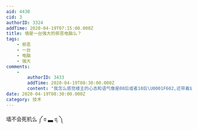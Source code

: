 ```yaml
---
aid: 4430
cid: 3
authorID: 3324
addTime: 2020-04-19T07:15:00.000Z
title: 墙是一台强大的邪恶电脑么？
tags:
    - 邪恶
    - 一台
    - 电脑
    - 强大
comments:
    -
        authorID: 3433
        addTime: 2020-04-19T08:30:00.000Z
        content: "我怎么感觉楼主的心态和语气像是00后或者10后\U0001F602,还带着幼稚的表情。首先你要明白这个世界上的一切要得到都是要有代价的，其次方法总比问题多，抱怨没意义，就看自己觉得值不值得啊。\n\n你高兴，或者不高兴，墙就在那里，只增不减。"
date: 2020-04-19T08:30:00.000Z
category: 技术
---
```


墙不会死机么 ༼ ಠ ▃ ಠೃ ༽
